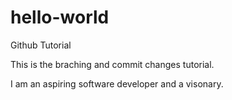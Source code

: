 # hello-world
Github Tutorial

This is the braching and commit changes tutorial.

I am an aspiring software developer and a visonary.
